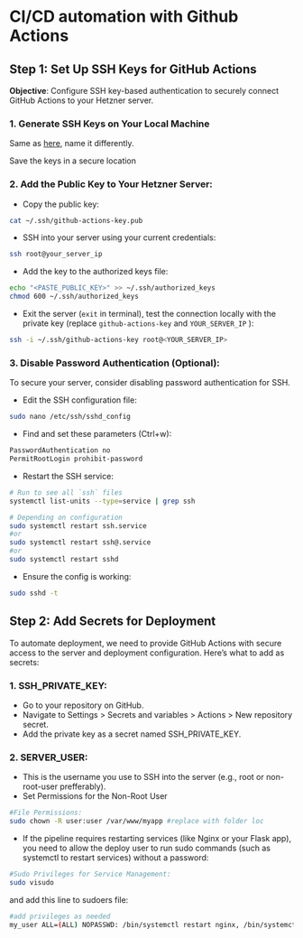 # CI/CD automation with Github Actions

##  Step 1: Set Up SSH Keys for GitHub Actions
**Objective**: Configure SSH key-based authentication to securely connect GitHub Actions to your Hetzner server.

### 1. Generate SSH Keys on Your Local Machine
Same as [here](ssh_gen.md), name it differently.
<p>Save the keys in a secure location</p>

### 2. Add the Public Key to Your Hetzner Server:
- Copy the public key:
```sh
cat ~/.ssh/github-actions-key.pub
```
- SSH into your server using your current credentials:
```sh
ssh root@your_server_ip
```
- Add the key to the authorized keys file:
```sh
echo "<PASTE_PUBLIC_KEY>" >> ~/.ssh/authorized_keys
chmod 600 ~/.ssh/authorized_keys
```
- Exit the server (`exit` in terminal), test the connection locally with the private key (replace `github-actions-key` and `YOUR_SERVER_IP` ):
```sh
ssh -i ~/.ssh/github-actions-key root@<YOUR_SERVER_IP>
```
### 3. Disable Password Authentication (Optional):
To secure your server, consider disabling password authentication for SSH.
- Edit the SSH configuration file:
```sh
sudo nano /etc/ssh/sshd_config
```
- Find and set these parameters (Ctrl+w):
```sh
PasswordAuthentication no
PermitRootLogin prohibit-password
```
- Restart the SSH service:
```sh
# Run to see all `ssh` files
systemctl list-units --type=service | grep ssh

# Depending on configuration
sudo systemctl restart ssh.service
#or
sudo systemctl restart ssh@.service
#or
sudo systemctl restart sshd
```
- Ensure the config is working:
```sh
sudo sshd -t
```

## Step 2: Add Secrets for Deployment
To automate deployment, we need to provide GitHub Actions with secure access to the server and deployment configuration. Here’s what to add as secrets:

### 1. SSH_PRIVATE_KEY:
- Go to your repository on GitHub.
- Navigate to Settings > Secrets and variables > Actions > New repository secret.
- Add the private key as a secret named SSH_PRIVATE_KEY.
### 2. SERVER_USER:
- This is the username you use to SSH into the server (e.g., root or non-root-user prefferably).
- Set Permissions for the Non-Root User
```sh
#File Permissions:
sudo chown -R user:user /var/www/myapp #replace with folder loc
```
- If the pipeline requires restarting services (like Nginx or your Flask app), you need to allow the deploy user to run sudo commands (such as systemctl to restart services) without a password:
```sh
#Sudo Privileges for Service Management:
sudo visudo
```
and add this line to sudoers file:
```sh
#add privileges as needed
my_user ALL=(ALL) NOPASSWD: /bin/systemctl restart nginx, /bin/systemctl restart my-flask-app 
```

